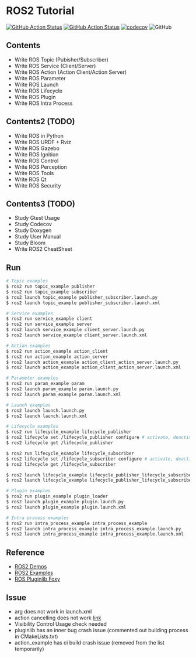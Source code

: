# ROS2 Tutorial
[![GitHub Action Status](https://github.com/rjshim/ros2_tutorial/workflows/CI/badge.svg)](https://github.com/rjshim/ros2_tutorial) [![GitHub Action Status](https://github.com/rjshim/ros2_tutorial/workflows/Lint/badge.svg)](https://github.com/rjshim/ros2_tutorial) [![codecov](https://codecov.io/gh/rjshim/ros2_tutorial/branch/master/graph/badge.svg)](https://codecov.io/gh/rjshim/ros2_tutorial) ![GitHub](https://img.shields.io/github/license/rjshim/ros2_tutorial)

## Contents
- Write ROS Topic (Pubisher/Subscriber)
- Write ROS Service (Client/Server)
- Write ROS Action (Action Client/Action Server)
- Write ROS Parameter
- Write ROS Launch
- Write ROS Lifecycle
- Write ROS Plugin
- Write ROS Intra Process

## Contents2 (TODO)
- Write ROS in Python
- Write ROS URDF + Rviz
- Write ROS Gazebo
- Write ROS Ignition
- Write ROS Control
- Write ROS Perception
- Write ROS Tools
- Write ROS Qt
- Write ROS Security

## Contents3 (TODO)
- Study Gtest Usage
- Study Codecov
- Study Doxygen
- Study User Manual
- Study Bloom
- Write ROS2 CheatSheet

## Run
```sh
# Topic examples
$ ros2 run topic_example publisher
$ ros2 run topic_example subscriber
$ ros2 launch topic_example publisher_subscriber.launch.py
$ ros2 launch topic_example publisher_subscriber.launch.xml

# Service examples
$ ros2 run service_example client
$ ros2 run service_example server
$ ros2 launch service_example client_server.launch.py
$ ros2 launch service_example client_server.launch.xml

# Action examples
$ ros2 run action_example action_client
$ ros2 run action_example action_server
$ ros2 launch action_example action_client_action_server.launch.py
$ ros2 launch action_example action_client_action_server.launch.xml

# Parameter examples
$ ros2 run param_example param
$ ros2 launch param_example param.launch.py
$ ros2 launch param_example param.launch.xml

# Launch examples
$ ros2 launch launch.launch.py
$ ros2 launch launch.launch.xml

# Lifecycle examples
$ ros2 run lifecycle_example lifecycle_publisher
$ ros2 lifecycle set /lifecycle_publisher configure # activate, deactivate, cleanup, shutdown
$ ros2 lifecycle get /lifecycle_publisher

$ ros2 run lifecycle_example lifecycle_subscriber
$ ros2 lifecycle set /lifecycle_subscriber configure # activate, deactivate, cleanup, shutdown
$ ros2 lifecycle get /lifecycle_subscriber

$ ros2 launch lifecycle_example lifecycle_publisher_lifecycle_subscriber.launch.py
$ ros2 launch lifecycle_example lifecycle_publisher_lifecycle_subscriber.launch.xml

# Plugin examples
$ ros2 run plugin_example plugin_loader
$ ros2 launch plugin_example plugin.launch.py
$ ros2 launch plugin_example plugin.launch.xml

# Intra process examples
$ ros2 run intra_process_example intra_process_example
$ ros2 launch intra_process_example intra_process_example.launch.py
$ ros2 launch intra_process_example intra_process_example.launch.xml
```

## Reference
- [ROS2 Demos](https://github.com/ros2/demos)
- [ROS2 Examples](https://github.com/ros2/examples)
- [ROS Pluginlib Foxy](https://github.com/ros/pluginlib/tree/foxy)

## Issue
- arg does not work in launch.xml
- action cancelling does not work [link](https://answers.ros.org/question/361666/ros2-action-goal-canceling-problem/?answer=361754#post-id-361754)
- Visibility Control Usage check needed
- pluginlib has an inner bug crash issue (commented out building process in CMakeLists.txt)
- action_example has ci build crash issue (removed from the list temporarily)
